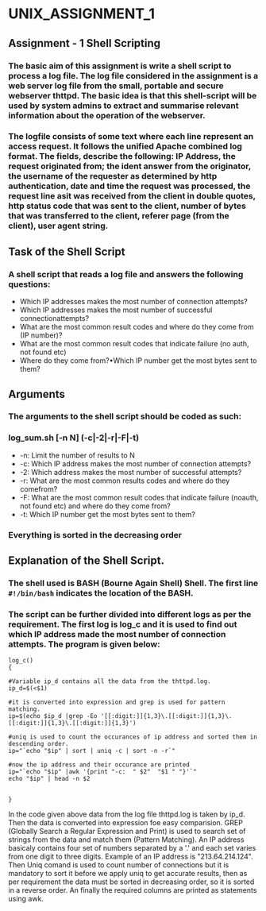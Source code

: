# UNIX_ASSIGNMENT_1

## Assignment - 1  Shell Scripting

### The basic aim of this assignment is write a shell script to process a log file. The log file considered in the assignment is a web server log file from the small, portable and secure webserver thttpd. The basic idea is that this shell-script will be used by system admins to extract and summarise relevant information about the operation of the webserver.
### The logfile consists of some text where each line represent an access request. It follows the unified Apache combined log format. The fields, describe the following: IP Address, the request originated from; the ident answer from the originator, the username of the requester as determined by http authentication, date and time the request was processed, the request line asit was received from the client in double quotes, http status code that was sent to the client, number of bytes that was transferred to the client, referer page (from the client), user agent string.

## Task of the Shell Script

### A shell script that reads a log file and answers the following questions:
- Which IP addresses makes the most number of connection attempts?
- Which IP addresses makes the most number of successful connectionattempts?
- What are the most common result codes and where do they come from (IP number)?
- What are the most common result codes that indicate failure (no auth, not found etc) 
- Where do they come from?•Which IP number get the most bytes sent to them?

## Arguments

### The arguments to the shell script should be coded as such:
### log_sum.sh [-n N] (-c|-2|-r|-F|-t) <filename>
- -n: Limit the number of results to N
- -c: Which IP address makes the most number of connection attempts?
- -2: Which address makes the most number of successful attempts?
- -r: What are the most common results codes and where do they comefrom?
- -F: What are the most common result codes that indicate failure (noauth, not found etc) and where do they come from?
- -t: Which IP number get the most bytes sent to them?
  
### Everything is sorted in the decreasing order
  
## Explanation of the Shell Script.
  
### The shell used is BASH (Bourne Again Shell) Shell. The first line `#!/bin/bash` indicates the location of the BASH.
### The script can be further divided into different logs as per the requirement. The first log is log_c and it is used to find out which IP address made the most number of connection attempts. The program is given below:
```
log_c()
{

#Variable ip_d contains all the data from the thttpd.log.
ip_d=$(<$1)

#it is converted into expression and grep is used for pattern matching.
ip=$(echo $ip_d |grep -Eo '[[:digit:]]{1,3}\.[[:digit:]]{1,3}\.[[:digit:]]{1,3}\.[[:digit:]]{1,3}') 

#uniq is used to count the occurances of ip address and sorted them in descending order. 
ip="`echo "$ip" | sort | uniq -c | sort -n -r`" 

#now the ip address and their occurance are printed
ip="`echo "$ip" |awk '{print "-c:  " $2"  "$1 " "}'`"
echo "$ip" | head -n $2


}

```
In the code given above data from the log file thttpd.log is taken by ip_d. Then the data is converted into expression foe easy comparision. GREP (Globally Search a Regular Expression and Print) is used to search set of strings from the data and match them (Pattern Matching). An IP address basicaly contains four set of numbers separated by a '.' and each set varies from one digit to three digits. Example of an IP address is "213.64.214.124". Then Uniq comand is used to count number of connections but it is mandatory to sort it before we apply uniq to get accurate results, then as per requirement the data must be sorted in decreasing order, so it is sorted in a reverse order. An finally the required columns are printed as statements using awk.

